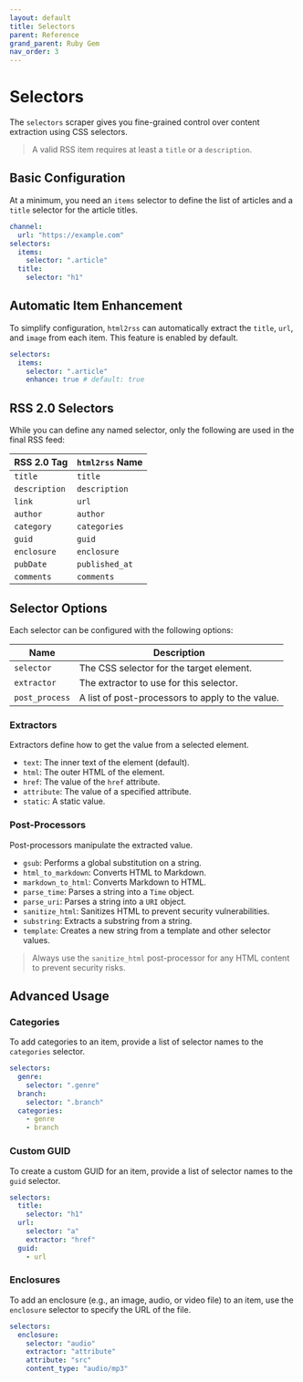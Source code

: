 ```yaml
---
layout: default
title: Selectors
parent: Reference
grand_parent: Ruby Gem
nav_order: 3
---
```


# Selectors

The `selectors` scraper gives you fine-grained control over content extraction using CSS selectors.

> A valid RSS item requires at least a `title` or a `description`.

## Basic Configuration

At a minimum, you need an `items` selector to define the list of articles and a `title` selector for the article titles.

```yml
channel:
  url: "https://example.com"
selectors:
  items:
    selector: ".article"
  title:
    selector: "h1"
```

## Automatic Item Enhancement

To simplify configuration, `html2rss` can automatically extract the `title`, `url`, and `image` from each item. This feature is enabled by default.

```yml
selectors:
  items:
    selector: ".article"
    enhance: true # default: true
```

## RSS 2.0 Selectors

While you can define any named selector, only the following are used in the final RSS feed:

| RSS 2.0 Tag   | `html2rss` Name |
| ------------- | --------------- |
| `title`       | `title`         |
| `description` | `description`   |
| `link`        | `url`           |
| `author`      | `author`        |
| `category`    | `categories`    |
| `guid`        | `guid`          |
| `enclosure`   | `enclosure`     |
| `pubDate`     | `published_at`  |
| `comments`    | `comments`      |

## Selector Options

Each selector can be configured with the following options:

| Name           | Description                                      |
| -------------- | ------------------------------------------------ |
| `selector`     | The CSS selector for the target element.         |
| `extractor`    | The extractor to use for this selector.          |
| `post_process` | A list of post-processors to apply to the value. |

### Extractors

Extractors define how to get the value from a selected element.

- `text`: The inner text of the element (default).
- `html`: The outer HTML of the element.
- `href`: The value of the `href` attribute.
- `attribute`: The value of a specified attribute.
- `static`: A static value.

### Post-Processors

Post-processors manipulate the extracted value.

- `gsub`: Performs a global substitution on a string.
- `html_to_markdown`: Converts HTML to Markdown.
- `markdown_to_html`: Converts Markdown to HTML.
- `parse_time`: Parses a string into a `Time` object.
- `parse_uri`: Parses a string into a `URI` object.
- `sanitize_html`: Sanitizes HTML to prevent security vulnerabilities.
- `substring`: Extracts a substring from a string.
- `template`: Creates a new string from a template and other selector values.

> Always use the `sanitize_html` post-processor for any HTML content to prevent security risks.

## Advanced Usage

### Categories

To add categories to an item, provide a list of selector names to the `categories` selector.

```yml
selectors:
  genre:
    selector: ".genre"
  branch:
    selector: ".branch"
  categories:
    - genre
    - branch
```

### Custom GUID

To create a custom GUID for an item, provide a list of selector names to the `guid` selector.

```yml
selectors:
  title:
    selector: "h1"
  url:
    selector: "a"
    extractor: "href"
  guid:
    - url
```

### Enclosures

To add an enclosure (e.g., an image, audio, or video file) to an item, use the `enclosure` selector to specify the URL of the file.

```yml
selectors:
  enclosure:
    selector: "audio"
    extractor: "attribute"
    attribute: "src"
    content_type: "audio/mp3"
```
